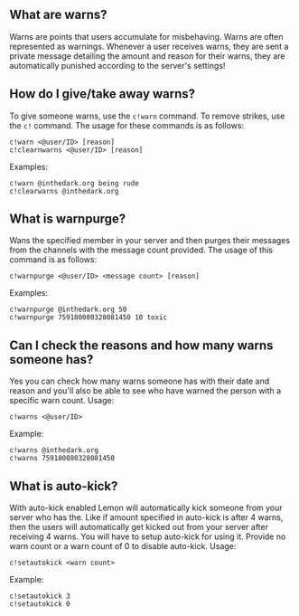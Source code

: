 ## What are warns?
Warns are points that users accumulate for misbehaving. Warns are often represented as warnings. Whenever a user receives warns, they are sent a private message detailing the amount and reason for their warns, they are automatically punished according to the server's settings!

## How do I give/take away warns?
To give someone warns, use the `c!warn` command. To remove strikes, use the `c!` command. The usage for these commands is as follows:
```
c!warn <@user/ID> [reason]
c!clearnwarns <@user/ID> [reason]
```
Examples:
```
c!warn @inthedark.org being rude
c!clearwarns @inthedark.org
```

## What is warnpurge?
Wans the specified member in your server and then purges their messages from the channels with the message count provided. The usage of this command is as follows:
```
c!warnpurge <@user/ID> <message count> [reason]
```
Examples: 
```
c!warnpurge @inthedark.org 50
c!warnpurge 759180080328081450 10 toxic
```
## Can I check the reasons and how many warns someone has?
Yes you can check how many warns someone has with their date and reason and you'll also be able to see who have warned the person with a specific warn count.
Usage:
```
c!warns <@user/ID>
```
Example:
```
c!warns @inthedark.org
c!warns 759180080328081450
``` 

## What is auto-kick?
With auto-kick enabled Lemon will automatically kick someone from your server who has the. Like if amount specified in auto-kick is after 4 warns, then the users will automatically get kicked out from your server after receiving 4 warns. You will have to setup auto-kick for using it. Provide no warn count or a warn count of 0 to disable auto-kick.
Usage:
```
c!setautokick <warn count>
```
Example:
```
c!setautokick 3
c!setautokick 0
```